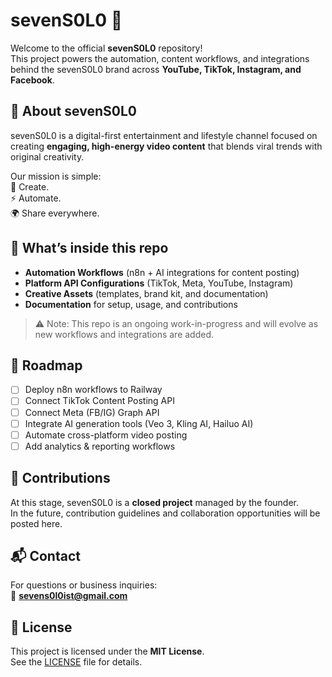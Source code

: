 # sevenS0L0 🚀

Welcome to the official **sevenS0L0** repository!  
This project powers the automation, content workflows, and integrations behind the sevenS0L0 brand across **YouTube, TikTok, Instagram, and Facebook**.

## 🌟 About sevenS0L0
sevenS0L0 is a digital-first entertainment and lifestyle channel focused on creating **engaging, high-energy video content** that blends viral trends with original creativity.  

Our mission is simple:  
🎥 Create.  
⚡ Automate.  
🌍 Share everywhere.  

## 📂 What’s inside this repo
- **Automation Workflows** (n8n + AI integrations for content posting)  
- **Platform API Configurations** (TikTok, Meta, YouTube, Instagram)  
- **Creative Assets** (templates, brand kit, and documentation)  
- **Documentation** for setup, usage, and contributions  

> ⚠️ Note: This repo is an ongoing work-in-progress and will evolve as new workflows and integrations are added.

## 📌 Roadmap
- [ ] Deploy n8n workflows to Railway  
- [ ] Connect TikTok Content Posting API  
- [ ] Connect Meta (FB/IG) Graph API  
- [ ] Integrate AI generation tools (Veo 3, Kling AI, Hailuo AI)  
- [ ] Automate cross-platform video posting  
- [ ] Add analytics & reporting workflows  

## 🤝 Contributions
At this stage, sevenS0L0 is a **closed project** managed by the founder.  
In the future, contribution guidelines and collaboration opportunities will be posted here.

## 📬 Contact
For questions or business inquiries:  
📧 **sevens0l0ist@gmail.com**

## 📄 License
This project is licensed under the **MIT License**.  
See the [LICENSE](./LICENSE) file for details.

